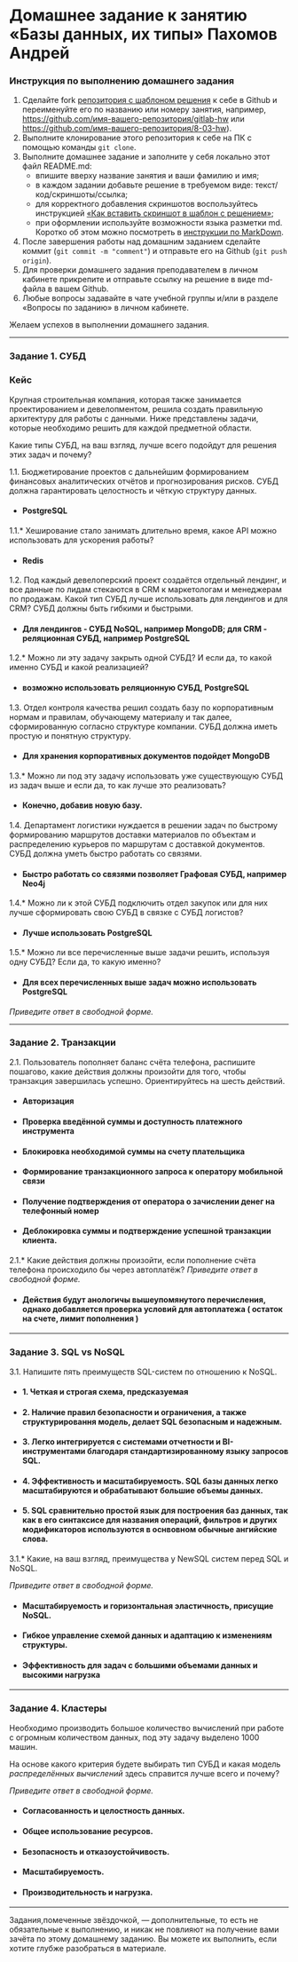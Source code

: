 # Домашнее задание к занятию «Базы данных, их типы» Пахомов Андрей

### Инструкция по выполнению домашнего задания

1. Сделайте fork [репозитория c шаблоном решения](https://github.com/netology-code/sys-pattern-homework) к себе в Github и переименуйте его по названию или номеру занятия, например, https://github.com/имя-вашего-репозитория/gitlab-hw или https://github.com/имя-вашего-репозитория/8-03-hw).
2. Выполните клонирование этого репозитория к себе на ПК с помощью команды `git clone`.
3. Выполните домашнее задание и заполните у себя локально этот файл README.md:
   - впишите вверху название занятия и ваши фамилию и имя;
   - в каждом задании добавьте решение в требуемом виде: текст/код/скриншоты/ссылка;
   - для корректного добавления скриншотов воспользуйтесь инструкцией [«Как вставить скриншот в шаблон с решением»](https://github.com/netology-code/sys-pattern-homework/blob/main/screen-instruction.md);
   - при оформлении используйте возможности языка разметки md. Коротко об этом можно посмотреть в [инструкции по MarkDown](https://github.com/netology-code/sys-pattern-homework/blob/main/md-instruction.md).
4. После завершения работы над домашним заданием сделайте коммит (`git commit -m "comment"`) и отправьте его на Github (`git push origin`).
5. Для проверки домашнего задания преподавателем в личном кабинете прикрепите и отправьте ссылку на решение в виде md-файла в вашем Github.
6. Любые вопросы задавайте в чате учебной группы и/или в разделе «Вопросы по заданию» в личном кабинете.

Желаем успехов в выполнении домашнего задания.

---

### Задание 1. СУБД

### Кейс
Крупная строительная компания, которая также занимается проектированием и девелопментом, решила создать 
правильную архитектуру для работы с данными. Ниже представлены задачи, которые необходимо решить для
каждой предметной области. 

Какие типы СУБД, на ваш взгляд, лучше всего подойдут для решения этих задач и почему? 
 
1.1. Бюджетирование проектов с дальнейшим формированием финансовых аналитических отчётов и прогнозирования рисков.
СУБД должна гарантировать целостность и чёткую структуру данных.
- #### PostgreSQL
1.1.* Хеширование стало занимать длительно время, какое API можно использовать для ускорения работы? 
 - #### Redis
1.2. Под каждый девелоперский проект создаётся отдельный лендинг, и все данные по лидам стекаются в CRM к 
маркетологам и менеджерам по продажам. Какой тип СУБД лучше использовать для лендингов и для CRM? 
СУБД должны быть гибкими и быстрыми.
 - #### Для лендингов - СУБД NoSQL, например MongoDB; для CRM - реляционная СУБД, например PostgreSQL
1.2.* Можно ли эту задачу закрыть одной СУБД? И если да, то какой именно СУБД и какой реализацией?
- #### возможно использовать реляционную СУБД, PostgreSQL
1.3. Отдел контроля качества решил создать базу по корпоративным нормам и правилам, обучающему материалу 
и так далее, сформированную согласно структуре компании. СУБД должна иметь простую и понятную структуру.
 - #### Для хранения корпоративных документов подойдет MongoDB
1.3.* Можно ли под эту задачу использовать уже существующую СУБД из задач выше и если да, то как лучше это 
реализовать?
- #### Конечно, добавив новую базу.
1.4. Департамент логистики нуждается в решении задач по быстрому формированию маршрутов доставки материалов 
по объектам и распределению курьеров по маршрутам с доставкой документов. СУБД должна уметь быстро работать
со связями.
- #### Быстро работать со связями позволяет Графовая СУБД, например Neo4j
1.4.* Можно ли к этой СУБД подключить отдел закупок или для них лучше сформировать свою СУБД в связке с СУБД 
логистов?
- #### Лучше использовать PostgreSQL
1.5.* Можно ли все перечисленные выше задачи решить, используя одну СУБД? Если да, то какую именно?
 - #### Для всех перечисленных выше задач можно использовать PostgreSQL
*Приведите ответ в свободной форме.*

---

### Задание 2. Транзакции

2.1. Пользователь пополняет баланс счёта телефона, распишите пошагово, какие действия должны произойти для того, чтобы 
транзакция завершилась успешно. Ориентируйтесь на шесть действий.
 - #### Авторизация
 - #### Проверка введённой суммы и доступность платежного инструмента 
 -  #### Блокировка необходимой суммы на счету плательщика
 -  #### Формирование транзакционного запроса к оператору мобильной связи
 -  #### Получение подтверждения от оператора о зачислении денег на телефонный номер
 -  #### Деблокировка суммы и подтверждение успешной транзакции клиента.
   
   
2.1.* Какие действия должны произойти, если пополнение счёта телефона происходило бы через автоплатёж?
*Приведите ответ в свободной форме.*
- #### Действия будут анологичы вышеупомянутого перечисления, однако добавляется проверка условий для автоплатежа ( остаток на счете, лимит пополнения )

---

### Задание 3. SQL vs NoSQL

3.1. Напишите пять преимуществ SQL-систем по отношению к NoSQL. 
- #### 1. Четкая и строгая схема, предсказуемая
- #### 2. Наличие правил безопасности и ограничения, а также структурировання модель, делает SQL безопасным и надежным.
- #### 3. Легко интегрируется с системами отчетности и BI-инструментами благодаря стандартизированному языку запросов SQL.
- #### 4. Эффективность и масштабируемость. SQL базы данных легко масштабируются и обрабатывают большие объемы данных. 
- #### 5. SQL сравнительно простой язык для построения баз данных, так как в его синтаксисе для названия операций, фильтров и других модификаторов используются в оснвовном обычные ангийские слова.
3.1.* Какие, на ваш взгляд, преимущества у NewSQL систем перед SQL и NoSQL.

*Приведите ответ в свободной форме.*
- #### Масштабируемость и горизонтальная эластичность, присущие NoSQL.
- #### Гибкое управление схемой данных и адаптацию к изменениям структуры.
- #### Эффективность для задач с большими объемами данных и высокими нагрузка
---

### Задание 4. Кластеры

Необходимо производить большое количество вычислений при работе с огромным количеством данных, под эту задачу 
выделено 1000 машин. 

На основе какого критерия будете выбирать тип СУБД и какая модель *распределённых вычислений* 
здесь справится лучше всего и почему?

*Приведите ответ в свободной форме.*

- #### Согласованность и целостность данных.
- #### Общее использование ресурсов.
- #### Безопасность и отказоустойчивость.
- #### Масштабируемость.
- #### Производительность и нагрузка.

---

Задания,помеченные звёздочкой, — дополнительные, то есть не обязательные к выполнению, и никак не повлияют на получение вами зачёта по этому домашнему заданию. Вы можете их выполнить, если хотите глубже разобраться в материале.
